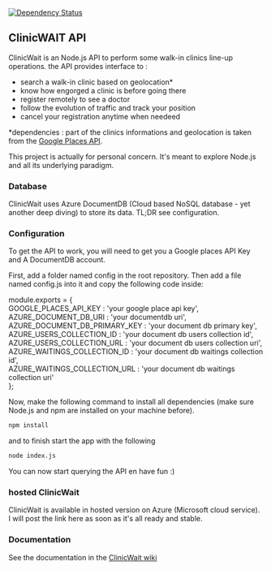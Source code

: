 [![Dependency Status](https://david-dm.org/ericnsh/clinicWaitAPI.svg)](https://david-dm.org/ericnsh/clinicWaitAPI)

## ClinicWAIT API

ClinicWait is an Node.js API to perform some walk-in clinics line-up operations. the API provides interface to :   

* search a walk-in clinic based on geolocation*   
* know how engorged a clinic is before going there   
* register remotely to see a doctor   
* follow the evolution of traffic and track your position   
* cancel your registration anytime when needeed   

*dependencies : part of the clinics informations and geolocation is taken from the [Google Places API](https://developers.google.com/places/).

This project is actually for personal concern. It's meant to explore Node.js and all its underlying paradigm.

### Database
ClinicWait uses Azure DocumentDB (Cloud based NoSQL database - yet another deep diving) to store its data. TL;DR see configuration.

### Configuration
To get the API to work, you will need to get you a Google places API Key and A DocumentDB account.

First, add a folder named config in the root repository. Then add a file named config.js into it and copy the following code inside:

module.exports = {   
    GOOGLE_PLACES_API_KEY : 'your google place api key',   
    AZURE_DOCUMENT_DB_URI : 'your documentdb uri',   
    AZURE_DOCUMENT_DB_PRIMARY_KEY : 'your document db primary key',   
    AZURE_USERS_COLLECTION_ID : 'your document db users collection id',   
    AZURE_USERS_COLLECTION_URL : 'your document db users collection uri',     
    AZURE_WAITINGS_COLLECTION_ID : 'your document db waitings collection id',     
    AZURE_WAITINGS_COLLECTION_URL : 'your document db waitings collection uri'     
};

Now, make the following command to install all dependencies (make sure Node.js and npm are installed on your machine before).

```bat
npm install
```

and to finish start the app with the following

```bat
node index.js
```

You can now start querying the API en have fun :)

### hosted ClinicWait 

ClinicWait is available in hosted version on Azure (Microsoft cloud service).   
I will post the link here as soon as it's all ready and stable.

### Documentation

See the documentation in the [ClinicWait wiki](https://github.com/ericnsh/clinicWaitAPI/wiki)
